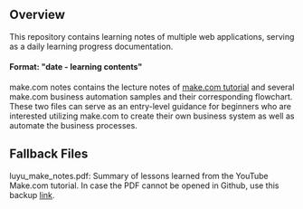 ## Overview

This repository contains learning notes of multiple web applications, serving as a daily learning progress documentation. 
#### Format: "date - learning contents"

make.com notes contains the lecture notes of [make.com tutorial](https://www.youtube.com/watch?v=9C_MSg8aclU&list=PLHi9LZK4z4R6bF2K2f4qjNz9-_Kq27dBp) and several make.com business automation samples and their corresponding flowchart. These two files can serve as an entry-level guidance for beginners who are interested utilizing make.com to create their own business system as well as automate the business processes.

## Fallback Files 

luyu_make_notes.pdf: Summary of lessons learned from the YouTube Make.com tutorial. In case the PDF cannot be opened in Github, use this backup [link](https://drive.google.com/file/d/1amXgDaqTTeNFWwH29XQ5vZKRQ6nbh9bU/view?usp=sharing). 
